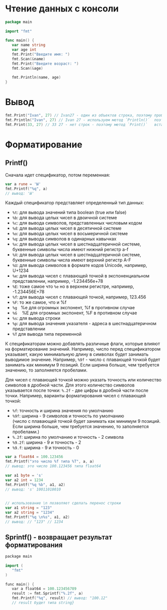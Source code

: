 # Чтение данных с консоли
```go
package main  
  
import "fmt"  
  
func main() {  
   var name string  
   var age int  
   fmt.Print("Введите имя: ")  
   fmt.Scan(&name)  
   fmt.Print("Введите возраст: ")  
   fmt.Scan(&age)  
  
   fmt.Println(name, age)  
}
```

# Вывод
```go
fmt.Print("Ivan", 27) // Ivan27 - один из объектов строка, поэтому пробел между объектами не ставится
fmt.Println("Ivan", 27) // Ivan 27 - используем метод `Println()`  поэтому пробел ставится в любом случае
fmt.Print(33, 27) // 33 27 - нет строк - поэтому метод `Print()`   вставляет пробел между выводимыми объектами
```

# Форматирование
## Printf()
Сначала идет спецификатор, потом переменная:
```go
var a rune = 'Ы' 
fmt.Printf("%q", a) 
// вывод: 'Ы'
```
Каждый спецификатор представляет определенный тип данных:
-   `%t`: для вывода значений типа boolean (true или false)
-   `%b`: для вывода целых чисел в двоичной системе
-   `%c`: для вывода символов, представленных числовым кодом
-   `%d`: для вывода целых чисел в десятичной системе
-   `%o`: для вывода целых чисел в восьмеричной системе
-   `%q`: для вывода символов в одинарных кавычках
-   `%x`: для вывода целых чисел в шестнадцатеричной системе, буквенные символы числа имеют нижний регистр a-f
-   `%X`: для вывода целых чисел в шестнадцатеричной системе, буквенные символы числа имеют верхний регистр A-F
-   `%U`: для вывода символов в формате кодов Unicode, например, U+1234
-   `%e`: для вывода чисел с плавающей точкой в экспоненциальном представлении, например, -1.234456e+78
-   `%E`: тоже самое что `%e` но в верхнем регистре, например, -1.234456E+78
-   `%f`: для вывода чисел с плавающей точкой, например, 123.456
-   `%F`: то же самое, что и %f
-   `%g`   %e для огромных экспонент, %f в противном случае
-   `%G`    %E для огромных экспонент, %F в противном случае
-   `%s`: для вывода строки
-   `%p`: для вывода значения указателя - адреса в шестнадцатеричном представлении
-   `%T` для вывода типа переменной

К спецификаторам можно добавлять различные флаги, которые влияют на форматирование значений. Например, число перед спецификатором указывает, какую минимальную длину в символах будет занимать выводимое значение. Например, `%9f` - число с плавающей точкой будет занимать как минимум 9 позиций. Если ширина больше, чем требуется значению, то заполняется пробелами.

Для чисел с плавающей точкой можно указать точность или количество символов в дробной части. Для этого количество символов указывается после точки: `%.2f` - две цифры в дробной части после точки. Например, варианты форматирования чисел с плавающей точкой:

-   `%f`: точность и ширина значения по умолчанию
-   `%9f`: ширина - 9 символов и точность по умолчанию  
    (число с плавающей точкой будет занимать как минимум 9 позиций. Если ширина больше, чем требуется значению, то заполняется пробелами.)
-   `%.2f`: ширина по умолчанию и точность - 2 символа
-   `%9.2f`: ширина - 9 и точность - 2
-   `%9.f`: ширина - 9 и точность - 0

```go
var a float64 = 100.123456  
fmt.Printf("это число %f типа %T", a, a)  
// вывод: это число 100.123456 типа float64  
  
var a1 byte = 's'  
var a2 int = 1234  
fmt.Printf("%q %b", a1, a2)  
// вывод: 's' 10011010010  
  
  
// использование \n позволяет сделать перенос строки  
var a1 string = "123"  
var a2 string = "1234"  
fmt.Printf("%q \n%s", a1, a2)  
// вывод: // "123" // 1234
```

## Sprintf() - возвращает результат форматирования
```cpp
package main  
  
import (  
   "fmt"  
)  
  
func main() {  
   var a float64 = 100.123456789  
   result := fmt.Sprintf("%.2f", a)  
   fmt.Printf("%q", result) // вывод: "100.12"  
   // result будет типа string}
```
